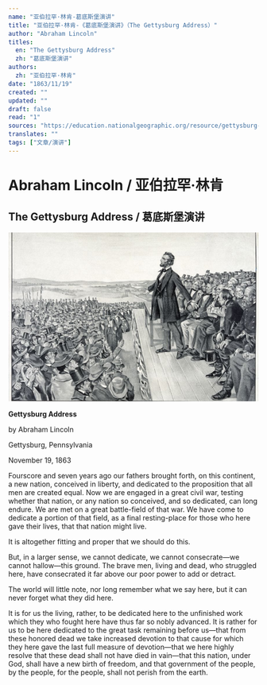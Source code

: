 ```yaml
---
name: "亚伯拉罕·林肯-葛底斯堡演讲"
title: "亚伯拉罕·林肯-《葛底斯堡演讲》（The Gettysburg Address）"
author: "Abraham Lincoln"
titles:
  en: "The Gettysburg Address"
  zh: "葛底斯堡演讲"
authors:
  zh: "亚伯拉罕·林肯"
date: "1863/11/19"
created: ""
updated: ""
draft: false
read: "1"
sources: "https://education.nationalgeographic.org/resource/gettysburg-address"
translates: ""
tags: ["文章/演讲"]
---
```



# Abraham Lincoln / 亚伯拉罕·林肯

## The Gettysburg Address / 葛底斯堡演讲

![gettysburg-address](../images/gettysburg-address.jpg)

**Gettysburg Address**

by Abraham Lincoln

Gettysburg, Pennsylvania

November 19, 1863

Fourscore and seven years ago our fathers brought forth, on this continent,
a new nation, conceived in liberty, and dedicated to the proposition that all
men are created equal. Now we are engaged in a great civil war, testing whether
that nation, or any nation so conceived, and so dedicated, can long endure.
We are met on a great battle-field of that war. We have come to dedicate a
portion of that field, as a final resting-place for those who here gave their
lives, that that nation might live.

It is altogether fitting and proper that we should do this.

But, in a larger sense, we cannot dedicate, we cannot consecrate—we cannot
hallow—this ground. The brave men, living and dead, who struggled here, have
consecrated it far above our poor power to add or detract.

The world will little note, nor long remember what we say here, but it can
never forget what they did here.

It is for us the living, rather, to be dedicated here to the unfinished work
which they who fought here have thus far so nobly advanced. It is rather for
us to be here dedicated to the great task remaining before us—that from these
honored dead we take increased devotion to that cause for which they here gave
the last full measure of devotion—that we here highly resolve that these dead
shall not have died in vain—that this nation, under God, shall have a new birth
of freedom, and that government of the people, by the people, for the people,
shall not perish from the earth.

